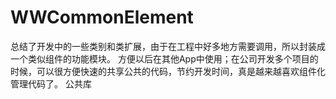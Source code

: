 # WWCommonElement
 总结了开发中的一些类别和类扩展，由于在工程中好多地方需要调用，所以封装成一个类似组件的功能模块。     方便以后在其他App中使用；在公司开发多个项目的时候，可以很方便快速的共享公共的代码，节约开发时间，真是越来越喜欢组件化管理代码了。     公共库
